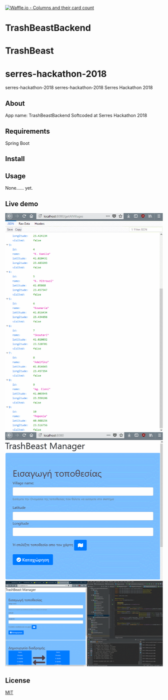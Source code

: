 [![Waffle.io - Columns and their card count](https://badge.waffle.io/SeemsLegitGr/TrashBeastBackend.svg?columns=all)](https://waffle.io/SeemsLegitGr/TrashBeastBackend)
# TrashBeastBackend
# TrashBeast
# serres-hackathon-2018
serres-hackathon-2018
serres-hackathon-2018
Serres Hackathon 2018
## About
App name: TrashBeastBackend
Softcoded at Serres Hackathon 2018

## Requirements
Spring Boot

## Install

## Usage
None...... yet.

## Live demo
![altText](GIF1-1.gif)
![altText](GIF1.gif)
![altText](gif74.gif)

## License

[MIT](LICENSE)
